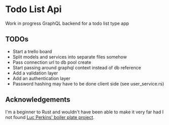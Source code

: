 # Todo List Api
Work in progress GraphQL backend for a todo list type app

## TODOs
 - Start a trello board
 - Split models and services into separate files somehow
 - Pass connection url to db pool create
 - Start passing around graphql context instead of db reference
 - Add a validation layer
 - Add an authentication layer
 - Password hashing may have to be done client side (see user_service.rs)

 ## Acknowledgements
 I'm a beginner to Rust and wouldn't have been able to make it very far had I not found [Luc Perkins' boiler plate project](https://github.com/lucperkins/rust-graphql-juniper-actix-diesel-postgres).
 